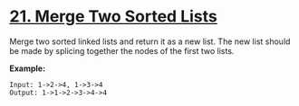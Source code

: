 # [21. Merge Two Sorted Lists](https://leetcode.com/problems/merge-two-sorted-lists/)

Merge two sorted linked lists and return it as a new list. The new list should be made by splicing together the nodes of the first two lists.

**Example:**

    Input: 1->2->4, 1->3->4
    Output: 1->1->2->3->4->4
